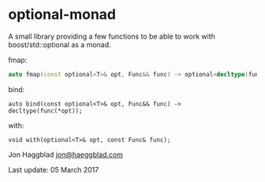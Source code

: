 optional-monad
==============

A small library providing a few functions to be able to work with
boost/std::optional as a monad.

fmap:

```c++
auto fmap(const optional<T>& opt, Func&& func) -> optional<decltype(func(*opt))>;
```

bind:

```
auto bind(const optional<T>& opt, Func&& func) -> decltype(func(*opt));
```

with:

```
void with(optional<T>& opt, const Func& func);
```

Jon Haggblad <jon@haeggblad.com>

Last update: 05 March 2017
